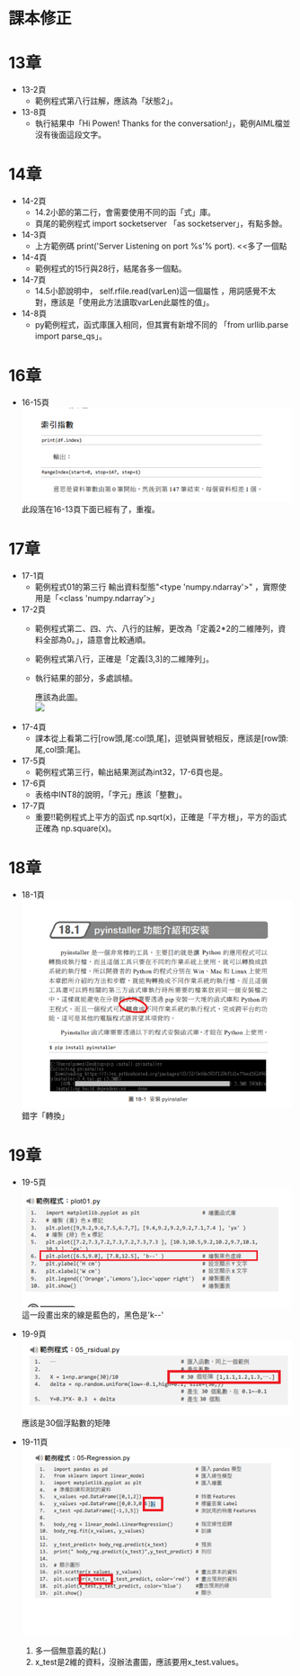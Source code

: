 # 課本修正
# 13章
+ 13-2頁
  + 範例程式第八行註解，應該為「狀態2」。
+ 13-8頁
  + 執行結果中「Hi Powen! Thanks for the conversation!」，範例AIML檔並沒有後面這段文字。

# 14章

+ 14-2頁
  + 14.2小節的第二行，會需要使用不同的函「式」庫。
  + 頁尾的範例程式 import socketserver 「as socketserver」，有點多餘。
+ 14-3頁
  + 上方範例碼 print('Server Listening on port %s'% port).  <<多了一個點
+ 14-4頁
  + 範例程式的15行與28行，結尾各多一個點。
+ 14-7頁
  + 14.5小節說明中， self.rfile.read(varLen)這一個屬性 ，用詞感覺不太對，應該是「使用此方法讀取varLen此屬性的值」。
+ 14-8頁
  + py範例程式，函式庫匯入相同，但其實有新增不同的 「from urllib.parse import parse_qs」。

# 16章
+ 16-15頁
  ![16-15](IMG/16-15.png)
  此段落在16-13頁下面已經有了，重複。

# 17章
+ 17-1頁
  + 範例程式01的第三行 輸出資料型態"<type 'numpy.ndarray'>" ，實際使用是「<class 'numpy.ndarray'>」
+ 17-2頁
  + 範例程式第二、四、六、八行的註解，更改為「定義2*2的二維陣列，資料全部為0。」，語意會比較通順。
  + 範例程式第八行，正確是「定義[3,3]的二維陣列」。
  + 執行結果的部分，多處誤植。
   
    應該為此圖。<br/>
    ![](./Python/img/book.png)
+ 17-4頁
  + 課本從上看第二行[row頭,尾:col頭,尾]，逗號與冒號相反，應該是[row頭:尾,col頭:尾]。
+ 17-5頁
  + 範例程式第三行，輸出結果測試為int32，17-6頁也是。
+ 17-6頁
  + 表格中INT8的說明，「字元」應該「整數」。
+ 17-7頁
  + 重要!!範例程式上平方的函式 np.sqrt(x)，正確是「平方根」，平方的函式正確為 np.square(x)。


# 18章
+ 18-1頁 <br/>
  ![18-1](IMG/18-1.png)<br/>
  錯字「轉換」

# 19章
+ 19-5頁<br/>
  ![19-5](IMG/19-5.png)<br/>
  這一段畫出來的線是藍色的，黑色是'k--'


+ 19-9頁<br/>
  ![19-9](IMG/19-9.png)<br/>
  應該是30個浮點數的矩陣

+ 19-11頁<br/>
  ![19-11](IMG/19-11.png)<br/>
  1. 多一個無意義的點(.)
  2. x_test是2維的資料，沒辦法畫圖，應該要用x_test.values。